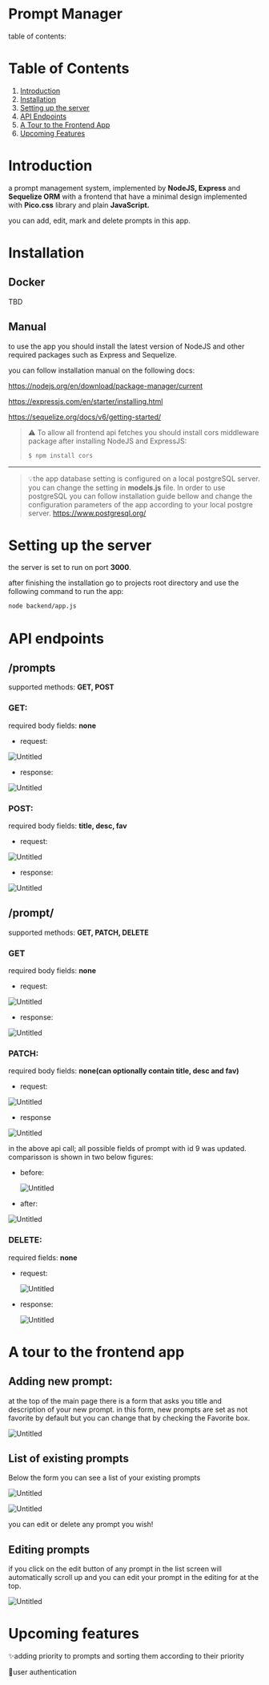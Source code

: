 # Prompt Manager

table of contents:
# Table of Contents

1. [Introduction](#introduction)
2. [Installation](#installation)
3. [Setting up the server](#setting-up-the-server)
4. [API Endpoints](#api-endpoints)
5. [A Tour to the Frontend App](#a-tour-to-the-frontend-app)
6. [Upcoming Features](#upcoming-features)

# Introduction

a prompt management system, implemented by **NodeJS, Express** and **Sequelize ORM** with a frontend that have a minimal design implemented with **Pico.css** library and plain **JavaScript.**

you can add, edit, mark and delete prompts in this app. 

# Installation

## Docker
TBD
## Manual

to use the app you should install the latest version of NodeJS and other required packages such as Express and Sequelize.

you can follow installation manual on the following docs:

https://nodejs.org/en/download/package-manager/current

https://expressjs.com/en/starter/installing.html

https://sequelize.org/docs/v6/getting-started/


>⚠️ To allow all frontend api fetches you should install cors middleware package after installing NodeJS and ExpressJS:
>  ```bash
>  $ npm install cors
>  ```
>


---
>💡the app database setting is configured on a local postgreSQL server. you can change the setting in **models.js** file.
>In order to use postgreSQL you can follow installation guide bellow and change the configuration parameters of the app according to your local postgre server.
https://www.postgresql.org/

# Setting up the server

the server is set to run on port **3000**. 

after finishing the installation go to projects root directory and use the following command to run the app:

```bash
node backend/app.js
```

# API endpoints

## /prompts

supported methods: **GET, POST**

### **GET:**

required body fields: **none**

- request:

![Untitled](readme-images/Untitled.png)

- response:

![Untitled](readme-images/Untitled1.png)

### **POST:**

required body fields: **title, desc, fav**

- request:

![Untitled](readme-images/Untitled2.png)

- response:

![Untitled](readme-images/Untitled3.png)

## /prompt/<id>

supported methods: **GET, PATCH, DELETE**

### **GET**

required body fields: **none**

- request:

![Untitled](readme-images/Untitled4.png)

- response:

![Untitled](readme-images/Untitled5.png)

### **PATCH:**

required body fields: **none(can optionally contain title, desc and fav)**

- request:

![Untitled](readme-images/Untitled6.png)

- response

![Untitled](readme-images/Untitled7.png)

in the above api call; all possible fields of prompt with id 9 was updated. comparisson is shown in two  below figures:

- before:
    
    ![Untitled](readme-images/Untitled5.png)
    
- after:

![Untitled](readme-images/Untitled8.png)

### DELETE:

required fields: **none**

- request:
    
    ![Untitled](readme-images/Untitled9.png)
    
- response:
    
    ![Untitled](readme-images/Untitled10.png)
    

# A tour to the frontend app

## Adding new prompt:

at the top of the main page there is a form that asks you title and description of your new prompt. in this form, new prompts are set as not favorite by default but you can change that by checking the Favorite box.

![Untitled](readme-images/Untitled11.png)

## List of existing prompts

Below the form you can see a list of your existing prompts

![Untitled](readme-images/Untitled12.png)

![Untitled](readme-images/Untitled13.png)

you can edit or delete any prompt you wish!

## Editing prompts

if you click on the edit button of any prompt in the list screen will automatically scroll up and you can edit your prompt in the editing for at the top.

![Untitled](readme-images/Untitled14.png)

# Upcoming features

✨adding priority to prompts and sorting them according to their priority

🚀user authentication
